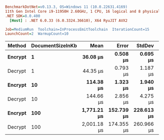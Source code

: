``` ini

BenchmarkDotNet=v0.13.3, OS=Windows 11 (10.0.22631.4169)
11th Gen Intel Core i9-11950H 2.60GHz, 1 CPU, 16 logical and 8 physical cores
.NET SDK=8.0.400
  [Host] : .NET 6.0.33 (6.0.3324.36610), X64 RyuJIT AVX2

Job=MediumRun  Toolchain=InProcessEmitToolchain  IterationCount=15  
LaunchCount=2  WarmupCount=10  

```
|  Method | DocumentSizeInKb |        Mean |      Error |     StdDev |     Gen0 |     Gen1 |    Gen2 |  Allocated |
|-------- |----------------- |------------:|-----------:|-----------:|---------:|---------:|--------:|-----------:|
| **Encrypt** |                **1** |    **36.08 μs** |   **0.508 μs** |   **0.695 μs** |   **3.9063** |   **0.9766** |       **-** |   **48.42 KB** |
| Decrypt |                1 |    44.35 μs |   0.793 μs |   1.187 μs |   4.3945 |   1.0986 |       - |   53.96 KB |
| **Encrypt** |               **10** |   **114.38 μs** |   **1.323 μs** |   **1.940 μs** |  **15.8691** |   **3.1738** |       **-** |  **197.37 KB** |
| Decrypt |               10 |   144.66 μs |   2.856 μs |   4.275 μs |  19.5313 |   3.1738 |       - |  239.73 KB |
| **Encrypt** |              **100** | **1,771.21 μs** | **152.739 μs** | **228.613 μs** | **158.2031** | **119.1406** | **82.0313** | **1887.87 KB** |
| Decrypt |              100 | 2,001.18 μs | 174.355 μs | 260.966 μs | 160.1563 | 111.3281 | 76.1719 | 2042.39 KB |
